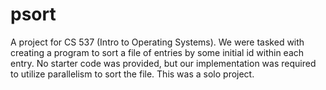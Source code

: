 # psort

A project for CS 537 (Intro to Operating Systems). We were tasked with creating a program to sort a file of entries by some initial id within each entry. 
No starter code was provided, but our implementation was required to utilize parallelism to sort the file. This was a solo project.

